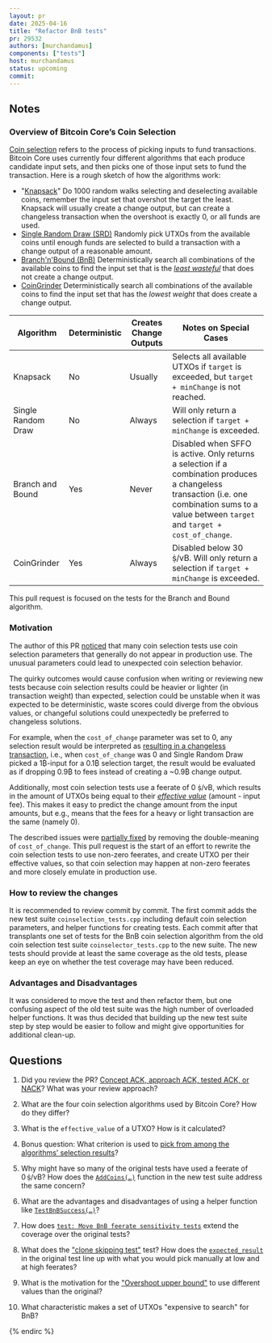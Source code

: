 ```yaml
---
layout: pr
date: 2025-04-16
title: "Refactor BnB tests"
pr: 29532
authors: [murchandamus]
components: ["tests"]
host: murchandamus
status: upcoming
commit:
---
```


## Notes

### Overview of Bitcoin Core’s Coin Selection

[Coin selection](https://bitcoin.stackexchange.com/q/32145) refers to the
process of picking inputs to fund transactions. Bitcoin Core uses currently
four different algorithms that each produce candidate input sets, and then picks
one of those input sets to fund the transaction. Here is a rough sketch of how
the algorithms work:

- "[Knapsack](https://bitcoin.stackexchange.com/q/1077)"
  Do 1000 random walks selecting and deselecting available coins, remember the input set that
  overshot the target the least. Knapsack will usually create a change output,
  but can create a changeless transaction when the overshoot is exactly 0, or
  all funds are used.
- [Single Random Draw (SRD)](https://github.com/bitcoin-core-review-club/bitcoin/blob/pr29532/src/wallet/coinselection.cpp#L536)
  Randomly pick UTXOs from the available coins until enough funds are selected
  to build a transaction with a change output of a reasonable amount.
- [Branch'n'Bound (BnB)](https://bitcoin.stackexchange.com/q/119919)
  Deterministically search all combinations of the available coins to find the input set that is the _[least
  wasteful](https://bitcoin.stackexchange.com/a/113625)_ that does not create a
  change output.
- [CoinGrinder](https://github.com/bitcoin-core-review-club/bitcoin/blob/pr29532/src/wallet/coinselection.cpp#L325)
  Deterministically search all combinations of the available coins to find the
  input set that has the _lowest weight_ that does create a change output.

| Algorithm  | Deterministic  | Creates Change Outputs | Notes on Special Cases |
|---|---|---|---|
| Knapsack | No  | Usually | Selects all available UTXOs if `target` is exceeded, but `target + minChange` is not reached. |
| Single Random Draw | No | Always | Will only return a selection if `target + minChange` is exceeded. |
| Branch and Bound | Yes | Never | Disabled when SFFO is active. Only returns a selection if a combination produces a changeless transaction (i.e. one combination sums to a value between `target` and `target + cost_of_change`. |
| CoinGrinder | Yes | Always | Disabled below 30 ṩ/vB. Will only return a selection if `target + minChange` is exceeded. |

This pull request is focused on the tests for the Branch and Bound algorithm.

### Motivation

The author of this PR [noticed](https://github.com/bitcoin/bitcoin/issues/27754)
that many coin selection tests use coin selection parameters that generally do
not appear in production use. The unusual parameters could lead to unexpected
coin selection behavior.

The quirky outcomes would cause confusion when writing or reviewing new tests
because coin selection results could be heavier or lighter (in transaction weight) than expected,
selection could be unstable when it was expected to be deterministic, waste
scores could diverge from the obvious values, or changeful solutions could
unexpectedly be preferred to changeless solutions.

For example, when the `cost_of_change` parameter was set to 0, any selection
result would be interpreted as [resulting in a changeless transaction](https://github.com/bitcoin/bitcoin/pull/28366/files#diff-d473ed8396f9451afb848923cfcfaa630c9811a78e07f3ae1ffd3a65da218accL809-L819), i.e.,
when `cost_of_change` was 0 and Single Random Draw picked a 1₿-input for a 0.1₿
selection target, the result would be evaluated as if dropping 0.9₿ to fees
instead of creating a ~0.9₿ change output.

Additionally, most coin selection tests use a feerate of 0 ṩ/vB, which results
in the amount of UTXOs being equal to their [_effective
value_](https://bitcoin.stackexchange.com/q/103654/5406) (amount - input fee).
This makes it easy to predict the change amount from the input amounts, but
e.g., means that the fees for a heavy or light transaction are the same (namely
0).

The described issues were [partially
fixed](https://github.com/bitcoin/bitcoin/issues/28366) by removing the
double-meaning of `cost_of_change`. This pull request is the start of an
effort to rewrite the coin selection tests to use non-zero feerates, and create
UTXO per their effective values, so that coin selection may happen at non-zero
feerates and more closely emulate in production use.

### How to review the changes

It is recommended to review commit by commit.
The first commit adds the new test suite `coinselection_tests.cpp` including
default coin selection parameters, and helper functions for creating tests.
Each commit after that transplants one set of tests for the BnB coin selection
algorithm from the old coin selection test suite `coinselector_tests.cpp` to
the new suite. The new tests should provide at least the same coverage as the
old tests, please keep an eye on whether the test coverage may have been
reduced.

### Advantages and Disadvantages

It was considered to move the test and then refactor them, but one confusing
aspect of the old test suite was the high number of overloaded helper
functions. It was thus decided that building up the new test suite step by step
would be easier to follow and might give opportunities for additional clean-up.


## Questions

1. Did you review the PR? [Concept ACK, approach ACK, tested ACK, or NACK](https://github.com/bitcoin/bitcoin/blob/master/CONTRIBUTING.md#peer-review)? What was your review approach?

2. What are the four coin selection algorithms used by Bitcoin Core? How do they differ?

3. What is the `effective_value` of a UTXO? How is it calculated?

4. Bonus question: What criterion is used to [pick from among the algorithms’ selection results](https://github.com/bitcoin-core-review-club/bitcoin/blob/pr29532/src/wallet/spend.cpp#L690)?

5. Why might have so many of the original tests have used a feerate of 0 ṩ/vB?
   How does the [`AddCoins(…)`](https://github.com/bitcoin-core-review-club/bitcoin/commit/9773192b833fe0d0e071b0a75f72aab82cb124ef#diff-36088c93368e137d955348aba223985bd4f198f2aaecd626c830f4612ca884c8R56-R62)
  function in the new test suite address the same concern?

6. What are the advantages and disadvantages of using a helper function like [`TestBnBSuccess(…)`](https://github.com/bitcoin-core-review-club/bitcoin/commit/66200b3ffa21605fc3234ccbda7b424381f3319a#diff-36088c93368e137d955348aba223985bd4f198f2aaecd626c830f4612ca884c8R94-R108)?

7. How does [`test: Move BnB feerate sensitivity tests`](https://github.com/bitcoin-core-review-club/bitcoin/commit/afd4b807ff1300e4f74ceab6a683f3ff1376369d) extend the coverage over the original tests?

8. What does the ["clone skipping test"](https://github.com/bitcoin-core-review-club/bitcoin/commit/9d7db26b7b556784c16e41572ba2d2edc6dd6c24#diff-36088c93368e137d955348aba223985bd4f198f2aaecd626c830f4612ca884c8R132-R136) test? How does the [`expected_result`](https://github.com/bitcoin-core-review-club/bitcoin/commit/9d7db26b7b556784c16e41572ba2d2edc6dd6c24#diff-36ddaeb9e3a5c1aaaccd6b1ed6c770e8344e33dbfd4876b5f0726d84ab47cbabL230-L249) in the original test line up with what you would pick manually at low and at high feerates?

9. What is the motivation for the ["Overshoot upper bound"](https://github.com/bitcoin-core-review-club/bitcoin/commit/65521465da036616172f4fbeef2855b8ddefd75f#diff-36088c93368e137d955348aba223985bd4f198f2aaecd626c830f4612ca884c8R141-R142) to use different values than the original?

10. What characteristic makes a set of UTXOs "expensive to search" for BnB?


<!-- TODO: After a meeting, uncomment and add meeting log between the irc tags
## Meeting Log

### Meeting 1

{% irc %}
-->
<!-- TODO: For additional meetings, add the logs to the same irc block. This ensures line numbers keep increasing, avoiding hyperlink conflicts for identical line numbers across meetings.

### Meeting 2

-->
{% endirc %}
